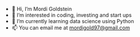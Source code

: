 - 👋 Hi, I’m Mordi Goldstein
- 👀 I’m interested in coding, investing and start ups
- 🌱 I’m currently learning data science using Python
- 📫 You can email me at mordigold97@gmail.com

<!---
MGoldstein18/MGoldstein18 is a ✨ special ✨ repository because its `README.md` (this file) appears on your GitHub profile.
You can click the Preview link to take a look at your changes.
--->

